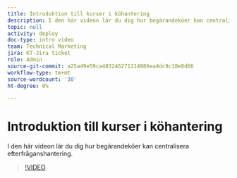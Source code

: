 ```yaml
---
title: Introduktion till kurser i köhantering
description: I den här videon lär du dig hur begärandeköer kan centralisera efterfråganshantering.
topic: null
activity: deploy
doc-type: intro video
team: Technical Marketing
jira: KT-Jira ticket
role: Admin
source-git-commit: a25a49e59ca483246271214886ea4dc9c10e8d66
workflow-type: tm+mt
source-wordcount: '30'
ht-degree: 0%

---
```


# Introduktion till kurser i köhantering

I den här videon lär du dig hur begärandeköer kan centralisera efterfråganshantering.

>[!VIDEO](https://video.tv.adobe.com/v/335219/?quality=12&learn=on)
